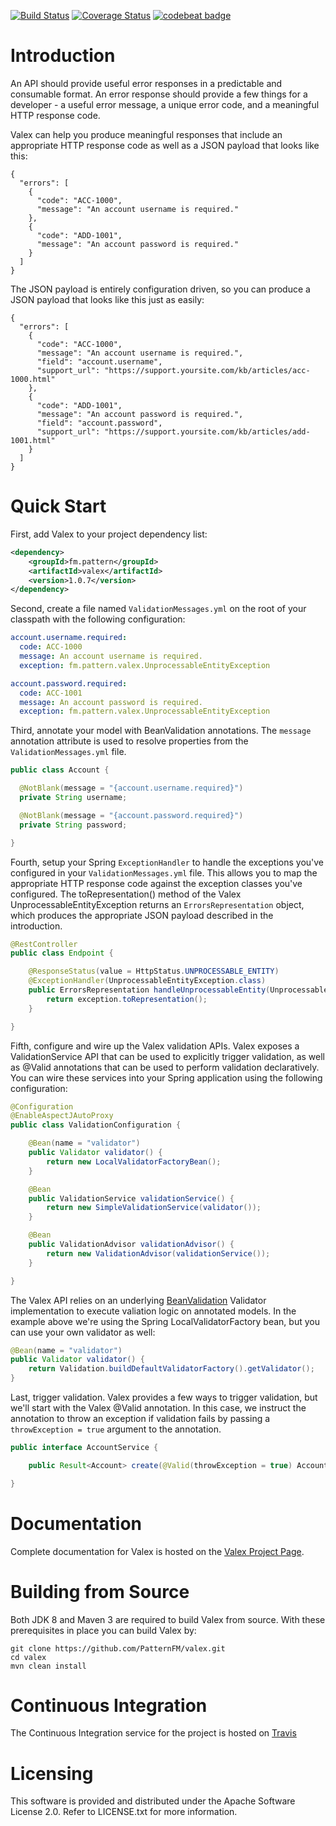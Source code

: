 [![Build Status](https://travis-ci.org/PatternFM/valex.svg?branch=master)](https://travis-ci.org/PatternFM/valex)
[![Coverage Status](https://coveralls.io/repos/github/PatternFM/valex/badge.svg?branch=master)](https://coveralls.io/github/PatternFM/valex?branch=master) 
[![codebeat badge](https://codebeat.co/badges/8bfc9729-9eb3-4527-893d-3e7407fea5d6)](https://codebeat.co/projects/github-com-patternfm-valex-master) 

# Introduction

An API should provide useful error responses in a predictable and consumable format. An error response should provide a few things for a developer - a useful error message, a unique error code, and a meaningful HTTP response code.

Valex can help you produce meaningful responses that include an appropriate HTTP response code as well as a JSON payload that looks like this:

```
{
  "errors": [
    {
      "code": "ACC-1000",
      "message": "An account username is required."
    },
    {
      "code": "ADD-1001",
      "message": "An account password is required."
    }
  ]
}
```

The JSON payload is entirely configuration driven, so you can produce a JSON payload that looks like this just as easily:

```
{
  "errors": [
    {
      "code": "ACC-1000",
      "message": "An account username is required.",
      "field": "account.username",
      "support_url": "https://support.yoursite.com/kb/articles/acc-1000.html"
    },
    {
      "code": "ADD-1001",
      "message": "An account password is required.",
      "field": "account.password",
      "support_url": "https://support.yoursite.com/kb/articles/add-1001.html"
    }
  ]
}
```

# Quick Start

First, add Valex to your project dependency list:

```xml
<dependency>
    <groupId>fm.pattern</groupId>
    <artifactId>valex</artifactId>
    <version>1.0.7</version>
</dependency>
```

Second, create a file named ```ValidationMessages.yml``` on the root of your classpath with the following configuration:

```yaml
account.username.required:
  code: ACC-1000
  message: An account username is required.
  exception: fm.pattern.valex.UnprocessableEntityException

account.password.required:
  code: ACC-1001
  message: An account password is required.
  exception: fm.pattern.valex.UnprocessableEntityException
```

Third, annotate your model with BeanValidation annotations. The ```message``` annotation attribute is used to resolve properties from the ```ValidationMessages.yml``` file.

```java
public class Account {

  @NotBlank(message = "{account.username.required}")
  private String username;

  @NotBlank(message = "{account.password.required}")
  private String password;

}
```

Fourth, setup your Spring ```ExceptionHandler``` to handle the exceptions you've configured in your ```ValidationMessages.yml``` file. This allows you to map the appropriate HTTP response code against the exception classes you've configured. The toRepresentation() method of the Valex UnprocessableEntityException returns an ```ErrorsRepresentation``` object, which produces the appropriate JSON payload described in the introduction.

```java
@RestController
public class Endpoint {

	@ResponseStatus(value = HttpStatus.UNPROCESSABLE_ENTITY)
	@ExceptionHandler(UnprocessableEntityException.class)
	public ErrorsRepresentation handleUnprocessableEntity(UnprocessableEntityException exception) {
		return exception.toRepresentation();
	}

}
```

Fifth, configure and wire up the Valex validation APIs. Valex exposes a ValidationService API that can be used to explicitly trigger validation, as well as @Valid annotations that can be used to perform validation declaratively. You can wire these services into your Spring application using the following configuration:

```java
@Configuration
@EnableAspectJAutoProxy
public class ValidationConfiguration {

    @Bean(name = "validator")
    public Validator validator() {
        return new LocalValidatorFactoryBean();
    }

    @Bean
    public ValidationService validationService() {
        return new SimpleValidationService(validator());
    }

    @Bean
    public ValidationAdvisor validationAdvisor() {
        return new ValidationAdvisor(validationService());
    }

}
```
The Valex API relies on an underlying [BeanValidation](http://beanvalidation.org/1.0/) Validator implementation to execute valiation logic on annotated models. In the example above we're using the Spring LocalValidatorFactory bean, but you can use your own validator as well:

```java
@Bean(name = "validator")
public Validator validator() {
    return Validation.buildDefaultValidatorFactory().getValidator();
}
```


Last, trigger validation. Valex provides a few ways to trigger validation, but we'll start with the Valex @Valid annotation. In this case, we instruct the annotation to throw an exception if validation fails by passing a ```throwException = true``` argument to the annotation.

```java
public interface AccountService {

    public Result<Account> create(@Valid(throwException = true) Account account);

}
```



# Documentation
Complete documentation for Valex is hosted on the [Valex Project Page](http://pattern.fm/valex/#documentation).


# Building from Source

Both JDK 8 and Maven 3 are required to build Valex from source. With these prerequisites in place you can build Valex by:
```
git clone https://github.com/PatternFM/valex.git
cd valex
mvn clean install
```


# Continuous Integration

The Continuous Integration service for the project is hosted on [Travis](https://travis-ci.org/PatternFM/valex) 


# Licensing

This software is provided and distributed under the Apache Software License 2.0. Refer to LICENSE.txt for more information.
